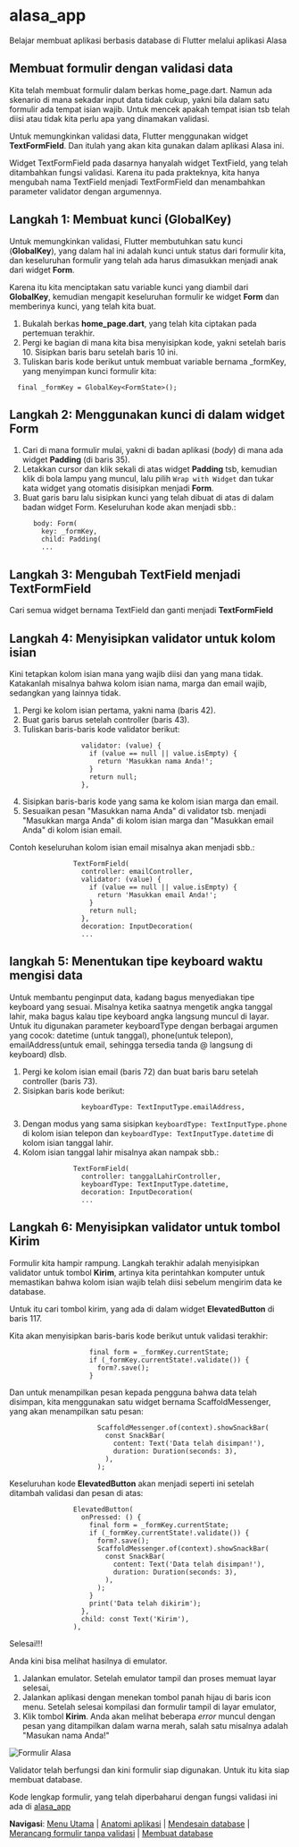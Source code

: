 # alasa_app

Belajar membuat aplikasi berbasis database di Flutter melalui aplikasi Alasa


## Membuat formulir dengan validasi data

Kita telah membuat formulir dalam berkas home_page.dart. Namun ada skenario di mana sekadar input data tidak cukup, yakni bila dalam satu formulir ada tempat isian wajib. Untuk mencek apakah tempat isian tsb telah diisi atau tidak kita perlu apa yang dinamakan validasi.

Untuk memungkinkan validasi data, Flutter menggunakan widget **TextFormField**. Dan itulah yang akan kita gunakan dalam aplikasi Alasa ini.

Widget TextFormField pada dasarnya hanyalah widget TextField, yang telah ditambahkan fungsi validasi. Karena itu pada prakteknya, kita hanya mengubah nama TextField menjadi TextFormField dan menambahkan parameter validator dengan argumennya.

## Langkah 1: Membuat kunci (GlobalKey)

Untuk memungkinkan validasi, Flutter membutuhkan satu kunci (**GlobalKey**), yang dalam hal ini adalah kunci untuk status dari formulir kita, dan keseluruhan formulir yang telah ada harus dimasukkan menjadi anak dari widget **Form**.

Karena itu kita menciptakan satu variable kunci yang diambil dari **GlobalKey<FormState>**, kemudian mengapit keseluruhan formulir ke widget **Form** dan memberinya kunci, yang telah kita buat.

1. Bukalah berkas **home_page.dart**, yang telah kita ciptakan pada pertemuan terakhir.
2. Pergi ke bagian di mana kita bisa menyisipkan kode, yakni setelah baris 10. Sisipkan baris baru setelah baris 10 ini.
3. Tuliskan baris kode berikut untuk membuat variable bernama _formKey, yang menyimpan kunci formulir kita:
```
  final _formKey = GlobalKey<FormState>();
```

## Langkah 2: Menggunakan kunci di dalam widget Form

1. Cari di mana formulir mulai, yakni di badan aplikasi (_body_) di mana ada widget **Padding** (di baris 35).
2. Letakkan cursor dan klik sekali di atas widget **Padding** tsb, kemudian klik di bola lampu yang muncul, lalu pilih `Wrap with Widget` dan tukar kata widget yang otomatis disisipkan menjadi **Form**.
3. Buat garis baru lalu sisipkan kunci yang telah dibuat di atas di dalam badan widget Form. Keseluruhan kode akan menjadi sbb.:
```
      body: Form(
        key: _formKey,
        child: Padding(
        ...
```


## Langkah 3: Mengubah TextField menjadi TextFormField

Cari semua widget bernama TextField dan ganti menjadi **TextFormField**


## Langkah 4: Menyisipkan validator untuk kolom isian

Kini tetapkan kolom isian mana yang wajib diisi dan yang mana tidak. Katakanlah misalnya bahwa kolom isian nama, marga dan email wajib, sedangkan yang lainnya tidak.

1. Pergi ke kolom isian pertama, yakni nama (baris 42).
2. Buat garis barus setelah controller (baris 43).
3. Tuliskan baris-baris kode validator berikut:
```
                  validator: (value) {
                    if (value == null || value.isEmpty) {
                      return 'Masukkan nama Anda!';
                    }
                    return null;
                  },
```

4. Sisipkan baris-baris kode yang sama ke kolom isian marga dan email.
5. Sesuaikan pesan "Masukkan nama Anda" di validator tsb. menjadi "Masukkan marga Anda" di kolom isian marga dan "Masukkan email Anda" di kolom isian email.

Contoh keseluruhan kolom isian email misalnya akan menjadi sbb.:
```
                TextFormField(
                  controller: emailController,
                  validator: (value) {
                    if (value == null || value.isEmpty) {
                      return 'Masukkan email Anda!';
                    }
                    return null;
                  },
                  decoration: InputDecoration(
                  ...
```


## langkah 5: Menentukan tipe keyboard waktu mengisi data

Untuk membantu penginput data, kadang bagus menyediakan tipe keyboard yang sesuai. Misalnya ketika saatnya mengetik angka tanggal lahir, maka bagus kalau tipe keyboard angka langsung muncul di layar. Untuk itu digunakan parameter keyboardType dengan berbagai argumen yang cocok: datetime (untuk tanggal), phone(untuk telepon), emailAddress(untuk email, sehingga tersedia tanda @ langsung di keyboard) dlsb.

1. Pergi ke kolom isian email (baris 72) dan buat baris baru setelah controller (baris 73).
2. Sisipkan baris kode berikut:
```
                  keyboardType: TextInputType.emailAddress,
```

3. Dengan modus yang sama sisipkan `keyboardType: TextInputType.phone` di kolom isian telepon dan `keyboardType: TextInputType.datetime` di kolom isian tanggal lahir.
4. Kolom isian tanggal lahir misalnya akan nampak sbb.:
```
                TextFormField(
                  controller: tanggalLahirController,
                  keyboardType: TextInputType.datetime,
                  decoration: InputDecoration(
                  ...
```


## Langkah 6: Menyisipkan validator untuk tombol Kirim

Formulir kita hampir rampung. Langkah terakhir adalah menyisipkan validator untuk tombol **Kirim**, artinya kita perintahkan komputer untuk memastikan bahwa kolom isian wajib telah diisi sebelum mengirim data ke database.

Untuk itu cari tombol kirim, yang ada di dalam widget **ElevatedButton** di baris 117.

Kita akan menyisipkan baris-baris kode berikut untuk validasi terakhir:
```
                    final form = _formKey.currentState;
                    if (_formKey.currentState!.validate()) {
                      form?.save();
                    }
```

Dan untuk menampilkan pesan kepada pengguna bahwa data telah disimpan, kita menggunakan satu widget bernama ScaffoldMessenger, yang akan menampilkan satu pesan:
```
                      ScaffoldMessenger.of(context).showSnackBar(
                        const SnackBar(
                          content: Text('Data telah disimpan!'),
                          duration: Duration(seconds: 3),
                        ),
                      );
``` 

Keseluruhan kode **ElevatedButton** akan menjadi seperti ini setelah ditambah validasi dan pesan di atas:
```
                ElevatedButton(
                  onPressed: () {
                    final form = _formKey.currentState;
                    if (_formKey.currentState!.validate()) {
                      form?.save();
                      ScaffoldMessenger.of(context).showSnackBar(
                        const SnackBar(
                          content: Text('Data telah disimpan!'),
                          duration: Duration(seconds: 3),
                        ),
                      );
                    }
                    print('Data telah dikirim');
                  },
                  child: const Text('Kirim'),
                ),
```

Selesai!!!

Anda kini bisa melihat hasilnya di emulator.
1. Jalankan emulator. Setelah emulator tampil dan proses memuat layar selesai,
2. Jalankan aplikasi dengan menekan tombol panah hijau di baris icon menu. Setelah selesai kompilasi dan formulir tampil di layar emulator,
3. Klik tombol **Kirim**. Anda akan melihat beberapa _error_ muncul dengan pesan yang ditampilkan dalam warna merah, salah satu misalnya adalah "Masukan nama Anda!"

![Formulir Alasa](./formulir.jpg?raw=true)


Validator telah berfungsi dan kini formulir siap digunakan. Untuk itu kita siap membuat database.

Kode lengkap formulir, yang telah diperbaharui dengan fungsi validasi ini ada di [alasa_app](https://github.com/sslaia/alasa_app/blob/membuat_formulir_validasi/lib/home_page.dart)


**Navigasi**: [Menu Utama](./README.md) | [Anatomi aplikasi](./alasa_anatomi.md) | [Mendesain database](./alasa_design_database.md) | [Merancang formulir tanpa validasi](./alasa_formulir1.md) | [Membuat database](./alasa_database1.md)
